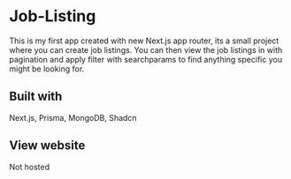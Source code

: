 # Job-Listing

This is my first app created with new Next.js app router, its a small project where you can create job listings.
You can then view the job listings in with pagination and apply filter with searchparams to find anything specific you might be looking for.

## Built with

Next.js, Prisma, MongoDB, Shadcn

## View website
Not hosted
